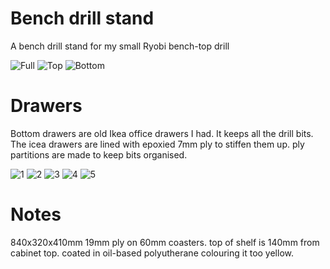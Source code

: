 # Bench drill stand

A bench drill stand for my small Ryobi bench-top drill

![Full](pics/full.jpg)
![Top](pics/top.jpg)
![Bottom](pics/bottom.jpg)


# Drawers

Bottom drawers are old Ikea office drawers I had. It keeps all the drill bits.
The icea drawers are lined with epoxied 7mm ply to stiffen them up.  ply
partitions are made to keep bits organised.

![1](pics/drawers/1.jpg)
![2](pics/drawers/2.jpg)
![3](pics/drawers/3.jpg)
![4](pics/drawers/4.jpg)
![5](pics/drawers/5.jpg)

# Notes

840x320x410mm 19mm ply on 60mm coasters. top of shelf is 140mm from cabinet top.
coated in oil-based polyutherane colouring it too yellow.
